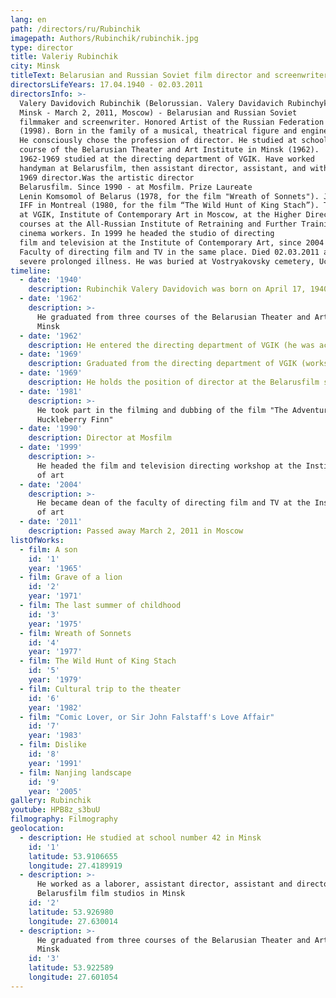```yaml
---
lang: en
path: /directors/ru/Rubinchik
imagepath: Authors/Rubinchik/rubinchik.jpg
type: director
title: Valeriy Rubinchik
city: Minsk
titleText: Belarusian and Russian Soviet film director and screenwriter
directorsLifeYears: 17.04.1940 - 02.03.2011
directorsInfo: >-
  Valery Davidovich Rubinchik (Belorussian. Valery Davidavich Rubinchyk, April 17, 1940,
  Minsk - March 2, 2011, Moscow) - Belarusian and Russian Soviet
  filmmaker and screenwriter. Honored Artist of the Russian Federation
  (1998). Born in the family of a musical, theatrical figure and engineer.
  He consciously chose the profession of director. He studied at school number 42 in Minsk. Graduated three
  course of the Belarusian Theater and Art Institute in Minsk (1962).
  1962-1969 studied at the directing department of VGIK. Have worked
  handyman at Belarusfilm, then assistant director, assistant, and with
  1969 director.Was the artistic director
  Belarusfilm. Since 1990 - at Mosfilm. Prize Laureate
  Lenin Komsomol of Belarus (1978, for the film "Wreath of Sonnets"). Jury prize at
  IFF in Montreal (1980, for the film “The Wild Hunt of King Stach”). Taught
  at VGIK, Institute of Contemporary Art in Moscow, at the Higher Director's
  courses at the All-Russian Institute of Retraining and Further Training
  cinema workers. In 1999 he headed the studio of directing
  film and television at the Institute of Contemporary Art, since 2004 - dean
  Faculty of directing film and TV in the same place. Died 02.03.2011 after
  severe prolonged illness. He was buried at Vostryakovsky cemetery, Uch. 6b.
timeline:
  - date: '1940'
    description: Rubinchik Valery Davidovich was born on April 17, 1940 in Minsk
  - date: '1962'
    description: >-
      He graduated from three courses of the Belarusian Theater and Art Institute in
      Minsk
  - date: '1962'
    description: He entered the directing department of VGIK (he was accepted immediately to the second year)
  - date: '1969'
    description: Graduated from the directing department of VGIK (workshop of Jacob Segel)
  - date: '1969'
    description: He holds the position of director at the Belarusfilm studio
  - date: '1981'
    description: >-
      He took part in the filming and dubbing of the film "The Adventures of Tom Sawyer and
      Huckleberry Finn"
  - date: '1990'
    description: Director at Mosfilm
  - date: '1999'
    description: >-
      He headed the film and television directing workshop at the Institute of Contemporary
      of art
  - date: '2004'
    description: >-
      He became dean of the faculty of directing film and TV at the Institute of Contemporary
      of art
  - date: '2011'
    description: Passed away March 2, 2011 in Moscow
listOfWorks:
  - film: A son
    id: '1'
    year: '1965'
  - film: Grave of a lion
    id: '2'
    year: '1971'
  - film: The last summer of childhood
    id: '3'
    year: '1975'
  - film: Wreath of Sonnets
    id: '4'
    year: '1977'
  - film: The Wild Hunt of King Stach
    id: '5'
    year: '1979'
  - film: Cultural trip to the theater
    id: '6'
    year: '1982'
  - film: "Comic Lover, or Sir John Falstaff's Love Affair"
    id: '7'
    year: '1983'
  - film: Dislike
    id: '8'
    year: '1991'
  - film: Nanjing landscape
    id: '9'
    year: '2005'
gallery: Rubinchik
youtube: HPB8z_s3buU
filmography: Filmography
geolocation:
  - description: He studied at school number 42 in Minsk
    id: '1'
    latitude: 53.9106655
    longitude: 27.4189919
  - description: >-
      He worked as a laborer, assistant director, assistant and director on
      Belarusfilm film studios in Minsk
    id: '2'
    latitude: 53.926980
    longitude: 27.630014
  - description: >-
      He graduated from three courses of the Belarusian Theater and Art Institute in
      Minsk
    id: '3'
    latitude: 53.922589
    longitude: 27.601054
---
```


